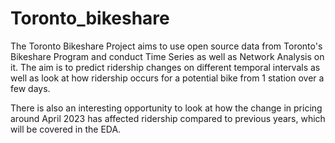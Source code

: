 # Toronto_bikeshare
The Toronto Bikeshare Project aims to use open source data from Toronto's Bikeshare Program and conduct Time Series as well as Network Analysis on it. The aim is to predict ridership changes on different temporal intervals as well as look at how ridership occurs for a potential bike from 1 station over a few days.

There is also an interesting opportunity to look at how the change in pricing around April 2023 has affected ridership compared to previous years, which will be covered in the EDA. 
